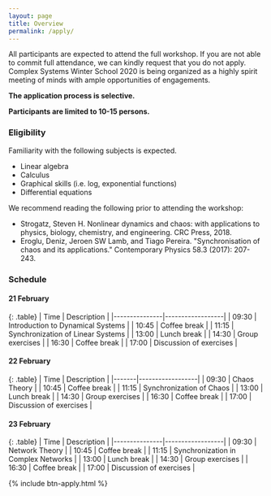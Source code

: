 ```yaml
---
layout: page
title: Overview
permalink: /apply/
---
```


All participants are expected to attend the full workshop. If you are not able to commit full attendance, we can kindly request that you do not apply. Complex Systems Winter School 2020 is being organized as a highly spirit meeting of minds with ample opportunities of engagements.

**The application process is selective.**

**Participants are limited to 10-15 persons.**

### Eligibility

Familiarity with the following subjects is expected.

* Linear algebra
* Calculus
* Graphical skills (i.e. log, exponential functions)
* Differential equations

We recommend reading the following prior to attending the workshop:
* Strogatz, Steven H. Nonlinear dynamics and chaos: with applications to physics, biology, chemistry, and engineering. CRC Press, 2018.
* Eroglu, Deniz, Jeroen SW Lamb, and Tiago Pereira. "Synchronisation of chaos and its applications." Contemporary Physics 58.3 (2017): 207-243.

### Schedule

#### 21 February

{: .table}
| Time  | Description      |
|---------------|------------------|
| 09:30 | Introduction to Dynamical Systems |
| 10:45 | Coffee break |
| 11:15 | Synchronization of Linear Systems |
| 13:00 | Lunch break |
| 14:30 | Group exercises |
| 16:30 | Coffee break |
| 17:00 | Discussion of exercises |

#### 22 February

{: .table}
| Time  | Description      |
|-------|------------------|
| 09:30 | Chaos Theory |
| 10:45 | Coffee break |
| 11:15 | Synchronization of Chaos |
| 13:00 | Lunch break |
| 14:30 | Group exercises |
| 16:30 | Coffee break |
| 17:00 | Discussion of exercises |

#### 23 February

{: .table}
| Time  | Description      |
|---------------|------------------|
| 09:30 | Network Theory |
| 10:45 | Coffee break |
| 11:15 | Synchronization in Complex Networks |
| 13:00 | Lunch break |
| 14:30 | Group exercises |
| 16:30 | Coffee break |
| 17:00 | Discussion of exercises |

{% include btn-apply.html %}
